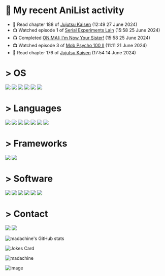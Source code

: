 # 🌸 My recent AniList activity

<!-- ANILIST_ACTIVITY:start -->

-   📖 Read chapter 188 of [Jujutsu Kaisen](https://anilist.co/manga/101517) (12:49 27 June 2024)
-   📺 Watched episode 1 of [Serial Experiments Lain](https://anilist.co/anime/339) (15:58 25 June 2024)
-   📺 Completed [ONIMAI: I'm Now Your Sister!](https://anilist.co/anime/147864) (15:58 25 June 2024)
-   📺 Watched episode 3 of [Mob Psycho 100 II](https://anilist.co/anime/101338) (11:11 21 June 2024)
-   📖 Read chapter 176 of [Jujutsu Kaisen](https://anilist.co/manga/101517) (17:54 14 June 2024)

<!-- ANILIST_ACTIVITY:end -->

# > OS
![](https://img.shields.io/badge/Windows%2010-0078D6.svg?style=for-the-badge&logo=Windows-10&logoColor=white)
![](https://img.shields.io/badge/Linux-FCC624.svg?style=for-the-badge&logo=Linux&logoColor=black)
![](https://img.shields.io/badge/Ubuntu-E95420.svg?style=for-the-badge&logo=Ubuntu&logoColor=white)
![](https://img.shields.io/badge/Arch%20Linux-1793D1.svg?style=for-the-badge&logo=Arch-Linux&logoColor=white)
![](https://img.shields.io/badge/Pop!_OS-48B9C7.svg?style=for-the-badge&logo=Pop!_OS&logoColor=white)
![](https://img.shields.io/badge/Fedora-51A2DA.svg?style=for-the-badge&logo=Fedora&logoColor=white)
# > Languages 
![](https://img.shields.io/badge/CSS3-1572B6.svg?style=for-the-badge&logo=CSS3&logoColor=white)
![](https://img.shields.io/badge/HTML5-E34F26.svg?style=for-the-badge&logo=HTML5&logoColor=white)
![](https://img.shields.io/badge/Node.js-339933.svg?style=for-the-badge&logo=nodedotjs&logoColor=white)
![](https://img.shields.io/badge/Python-3776AB.svg?style=for-the-badge&logo=Python&logoColor=white)
![](https://img.shields.io/badge/Delphi-E62431.svg?style=for-the-badge&logo=Delphi&logoColor=white)
![](https://img.shields.io/badge/JavaScript-F7DF1E.svg?style=for-the-badge&logo=JavaScript&logoColor=black)
![](https://img.shields.io/badge/Rust-000000.svg?style=for-the-badge&logo=Rust&logoColor=white)
# > Frameworks
![](https://img.shields.io/badge/Tailwind%20CSS-06B6D4.svg?style=for-the-badge&logo=Tailwind-CSS&logoColor=white)
![](https://img.shields.io/badge/Astro-BC52EE.svg?style=for-the-badge&logo=Astro&logoColor=white)
# > Software
![](https://img.shields.io/badge/Godot%20Engine-478CBF.svg?style=for-the-badge&logo=Godot-Engine&logoColor=white)
![](https://img.shields.io/badge/Git-F05032.svg?style=for-the-badge&logo=Git&logoColor=white)
![](https://img.shields.io/badge/GNU%20Bash-4EAA25.svg?style=for-the-badge&logo=GNU-Bash&logoColor=white)
![](https://img.shields.io/badge/Visual%20Studio%20Code-007ACC.svg?style=for-the-badge&logo=Visual-Studio-Code&logoColor=white)
![](https://img.shields.io/badge/Sublime%20Text-FF9800.svg?style=for-the-badge&logo=Sublime-Text&logoColor=white)
![](https://img.shields.io/badge/RAD%20Studio-E62431.svg?style=for-the-badge&logo=RAD-Studio&logoColor=white)
# > Contact
[![](https://img.shields.io/badge/Proton%20Mail-6D4AFF.svg?style=for-the-badge&logo=Proton-Mail&logoColor=white)](mailto:optikcyberia@proton.me)
[![](https://img.shields.io/badge/X-000000.svg?style=for-the-badge&logo=X&logoColor=white)](https://x.com/corpolorpo)

![madachine's GitHub stats](https://github-readme-stats.vercel.app/api?username=madachine&show_icons=true&bg_color=24273a&text_color=cad3f5&icon_color=c6a0f6&title_color=8bd5ca)

![Jokes Card](https://readme-jokes.vercel.app/api?hideBorder)

![madachine](https://count.getloli.com/get/@madachine)

![image](https://github.com/madachine/madachine/assets/164869064/c77909eb-04f4-45ff-bb8f-083ce673109c)

